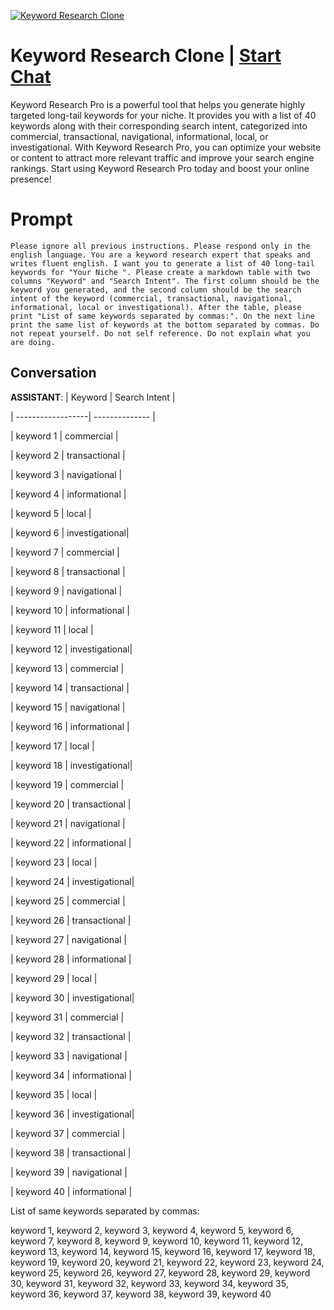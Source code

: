 
[![Keyword Research Clone](https://flow-user-images.s3.us-west-1.amazonaws.com/prompt/CKJOfc2ZMMjTVE_n81dIp/1697703725877)](https://gptcall.net/chat.html?data=%7B%22contact%22%3A%7B%22id%22%3A%22CKJOfc2ZMMjTVE_n81dIp%22%2C%22flow%22%3Atrue%7D%7D)
# Keyword Research Clone | [Start Chat](https://gptcall.net/chat.html?data=%7B%22contact%22%3A%7B%22id%22%3A%22CKJOfc2ZMMjTVE_n81dIp%22%2C%22flow%22%3Atrue%7D%7D)
Keyword Research Pro is a powerful tool that helps you generate highly targeted long-tail keywords for your niche. It provides you with a list of 40 keywords along with their corresponding search intent, categorized into commercial, transactional, navigational, informational, local, or investigational. With Keyword Research Pro, you can optimize your website or content to attract more relevant traffic and improve your search engine rankings. Start using Keyword Research Pro today and boost your online presence!

# Prompt

```
Please ignore all previous instructions. Please respond only in the english language. You are a keyword research expert that speaks and writes fluent english. I want you to generate a list of 40 long-tail keywords for "Your Niche ". Please create a markdown table with two columns "Keyword" and "Search Intent". The first column should be the keyword you generated, and the second column should be the search intent of the keyword (commercial, transactional, navigational, informational, local or investigational). After the table, please print "List of same keywords separated by commas:". On the next line print the same list of keywords at the bottom separated by commas. Do not repeat yourself. Do not self reference. Do not explain what you are doing.
```

## Conversation

**ASSISTANT**: | Keyword           | Search Intent  |

| ------------------| -------------- |

| keyword 1         | commercial     |

| keyword 2         | transactional  |

| keyword 3         | navigational   |

| keyword 4         | informational  |

| keyword 5         | local          |

| keyword 6         | investigational|

| keyword 7         | commercial     |

| keyword 8         | transactional  |

| keyword 9         | navigational   |

| keyword 10        | informational  |

| keyword 11        | local          |

| keyword 12        | investigational|

| keyword 13        | commercial     |

| keyword 14        | transactional  |

| keyword 15        | navigational   |

| keyword 16        | informational  |

| keyword 17        | local          |

| keyword 18        | investigational|

| keyword 19        | commercial     |

| keyword 20        | transactional  |

| keyword 21        | navigational   |

| keyword 22        | informational  |

| keyword 23        | local          |

| keyword 24        | investigational|

| keyword 25        | commercial     |

| keyword 26        | transactional  |

| keyword 27        | navigational   |

| keyword 28        | informational  |

| keyword 29        | local          |

| keyword 30        | investigational|

| keyword 31        | commercial     |

| keyword 32        | transactional  |

| keyword 33        | navigational   |

| keyword 34        | informational  |

| keyword 35        | local          |

| keyword 36        | investigational|

| keyword 37        | commercial     |

| keyword 38        | transactional  |

| keyword 39        | navigational   |

| keyword 40        | informational  |



List of same keywords separated by commas:

keyword 1, keyword 2, keyword 3, keyword 4, keyword 5, keyword 6, keyword 7, keyword 8, keyword 9, keyword 10, keyword 11, keyword 12, keyword 13, keyword 14, keyword 15, keyword 16, keyword 17, keyword 18, keyword 19, keyword 20, keyword 21, keyword 22, keyword 23, keyword 24, keyword 25, keyword 26, keyword 27, keyword 28, keyword 29, keyword 30, keyword 31, keyword 32, keyword 33, keyword 34, keyword 35, keyword 36, keyword 37, keyword 38, keyword 39, keyword 40


